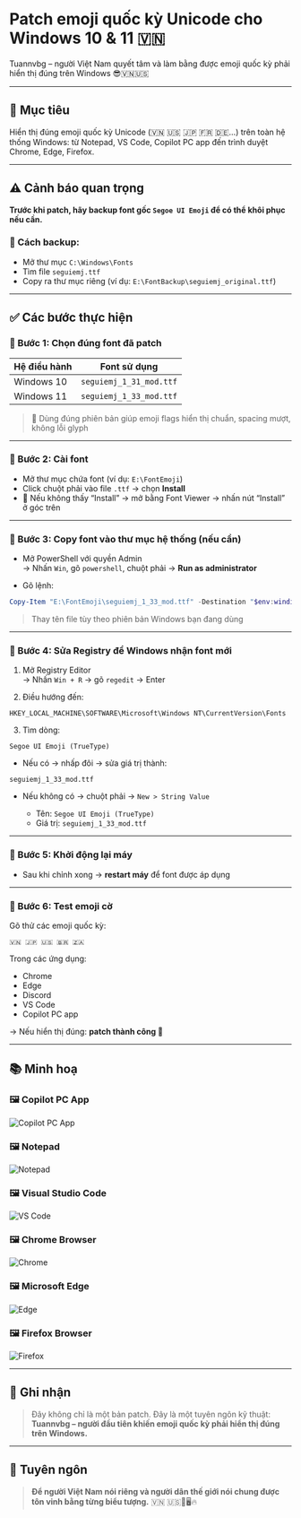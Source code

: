# Patch emoji quốc kỳ Unicode cho Windows 10 & 11 🇻🇳

Tuannvbg – người Việt Nam quyết tâm và làm bằng được emoji quốc kỳ phải hiển thị đúng trên Windows 😎🇻🇳🇺🇸

---

## 🎯 Mục tiêu

Hiển thị đúng emoji quốc kỳ Unicode (🇻🇳 🇺🇸 🇯🇵 🇫🇷 🇩🇪…) trên toàn hệ thống Windows: từ Notepad, VS Code, Copilot PC app đến trình duyệt Chrome, Edge, Firefox.

---

## ⚠️ Cảnh báo quan trọng

**Trước khi patch, hãy backup font gốc `Segoe UI Emoji` để có thể khôi phục nếu cần.**

### 🔄 Cách backup:

- Mở thư mục `C:\Windows\Fonts`
- Tìm file `seguiemj.ttf`
- Copy ra thư mục riêng (ví dụ: `E:\FontBackup\seguiemj_original.ttf`)

---

## ✅ Các bước thực hiện

### 🔹 Bước 1: Chọn đúng font đã patch

| Hệ điều hành     | Font sử dụng               |
|------------------|----------------------------|
| Windows 10       | `seguiemj_1_31_mod.ttf`    |
| Windows 11       | `seguiemj_1_33_mod.ttf`    |

> 📌 Dùng đúng phiên bản giúp emoji flags hiển thị chuẩn, spacing mượt, không lỗi glyph

---

### 🔹 Bước 2: Cài font

- Mở thư mục chứa font (ví dụ: `E:\FontEmoji`)
- Click chuột phải vào file `.ttf` → chọn **Install**
- 📌 Nếu không thấy “Install” → mở bằng Font Viewer → nhấn nút “Install” ở góc trên

---

### 🔹 Bước 3: Copy font vào thư mục hệ thống (nếu cần)

- Mở PowerShell với quyền Admin  
  → Nhấn `Win`, gõ `powershell`, chuột phải → **Run as administrator**

- Gõ lệnh:

```powershell
Copy-Item "E:\FontEmoji\seguiemj_1_33_mod.ttf" -Destination "$env:windir\Fonts" -Force
```

> Thay tên file tùy theo phiên bản Windows bạn đang dùng

---

### 🔹 Bước 4: Sửa Registry để Windows nhận font mới

1. Mở Registry Editor  
   → Nhấn `Win + R` → gõ `regedit` → Enter

2. Điều hướng đến:

```
HKEY_LOCAL_MACHINE\SOFTWARE\Microsoft\Windows NT\CurrentVersion\Fonts
```

3. Tìm dòng:

```
Segoe UI Emoji (TrueType)
```

- Nếu có → nhấp đôi → sửa giá trị thành:

```
seguiemj_1_33_mod.ttf
```

- Nếu không có → chuột phải → `New > String Value`

  - Tên: `Segoe UI Emoji (TrueType)`  
  - Giá trị: `seguiemj_1_33_mod.ttf`

---

### 🔹 Bước 5: Khởi động lại máy

- Sau khi chỉnh xong → **restart máy** để font được áp dụng

---

### 🔹 Bước 6: Test emoji cờ

Gõ thử các emoji quốc kỳ:

```
🇻🇳 🇯🇵 🇺🇸 🇧🇷 🇿🇦
```

Trong các ứng dụng:

- Chrome
- Edge
- Discord
- VS Code
- Copilot PC app

→ Nếu hiển thị đúng: **patch thành công 🎉**

---

## 📚 Minh hoạ

### 🖼️ Copilot PC App
![Copilot PC App](Copilot.PC.app.Windows11.Screenshot.2025-09-21.103357.jpg)

### 🖼️ Notepad
![Notepad](screenshots/Notepad.Screenshot.2025-09-21.103618.jpg)

### 🖼️ Visual Studio Code
![VS Code](screenshots/VSC2.Screenshot.2025-09-21.104033.jpg)

### 🖼️ Chrome Browser
![Chrome](screenshots/Chrome.Browser.Show.Screenshot.2025-09-21.111129.jpg)

### 🖼️ Microsoft Edge
![Edge](screenshots/Edge.Browser.Show.Screenshot.2025-09-21.111408.jpg)

### 🖼️ Firefox Browser
![Firefox](screenshots/Firefox.Browser.Show.Screenshot.2025-09-21.111557.jpg)

---

## 🙌 Ghi nhận

> Đây không chỉ là một bản patch. Đây là một tuyên ngôn kỹ thuật:  
> **Tuannvbg – người đầu tiên khiến emoji quốc kỳ phải hiển thị đúng trên Windows.**

---

## 💬 Tuyên ngôn

> **Để người Việt Nam nói riêng và người dân thế giới nói chung được tôn vinh bằng từng biểu tượng.** 🇻🇳 🇺🇸💬🖥️🔥

